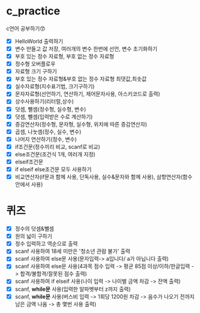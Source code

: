 # c_practice
c언어 공부하기😙

- [x] HelloWorld 출력하기
- [x] 변수 만들고 값 저장, 여러개의 변수 한번에 선언, 변수 초기화하기
- [x] 부호 있는 정수 자료형, 부호 없는 정수 자료형
- [x] 정수형 오버플로우
- [x] 자료형 크기 구하기
- [x] 부호 있는 정수 자료형&부호 없는 정수 자료형 최댓값,최솟값
- [x] 실수자료형(지수표기법, 크기구하기)
- [x] 문자자료형(선언하기, 연산하기, 제어문자사용, 아스키코드로 출력)
- [x] 상수사용하기(리터럴,상수)
- [x] 덧셈, 뺄셈(정수형, 실수형, 변수)
- [x] 덧셈, 뺄셈(입력받은 수로 계산하기)
- [x] 증감연산자(정수형, 문자형, 실수형, 위치에 따른 증감연산자)
- [x] 곱셈, 나눗셈(정수, 실수, 변수)
- [x] 나머지 연산하기(정수, 변수)
- [x] if조건문(정수끼리 비교, scanf로 비교)
- [x] else조건문(조건식 1개, 여러개 지정)
- [x] elseif조건문
- [x] if elseif else조건문 모두 사용하기
- [x] 비교연산자(if문과 함께 사용, 단독사용, 실수&문자와 함께 사용), 삼항연산자(함수안에서 사용)

# 퀴즈
- [x] 정수의 덧셈&뺄셈
- [x] 원의 넓이 구하기
- [x] 정수 입력하고 역순으로 출력
- [x] scanf 사용하여 18세 미만은 '청소년 관람 불가' 출력
- [x] scanf 사용하여 else문 사용(문자입력-> a입니다/ a가 아닙니다 출력)
- [x] scanf 사용하여 else문 사용(4과목 점수 입력 -> 평균 85점 이상/이하/한글입력 -> 합격/불합격/잘못된 점수 출력)
- [x] scanf 사용하여 if elseif 사용(나이 입력 -> 나이별 금액 차감 -> 잔액 출력)
- [x] scanf, **while문** 사용(입력한 알파벳부터 z까지 출력)
- [x] scanf, **while문** 사용(버스비 입력 -> 1회당 1200원 차감 -> 음수가 나오기 전까지 남은 금액 나옴 -> 총 몇번 사용 출력)
